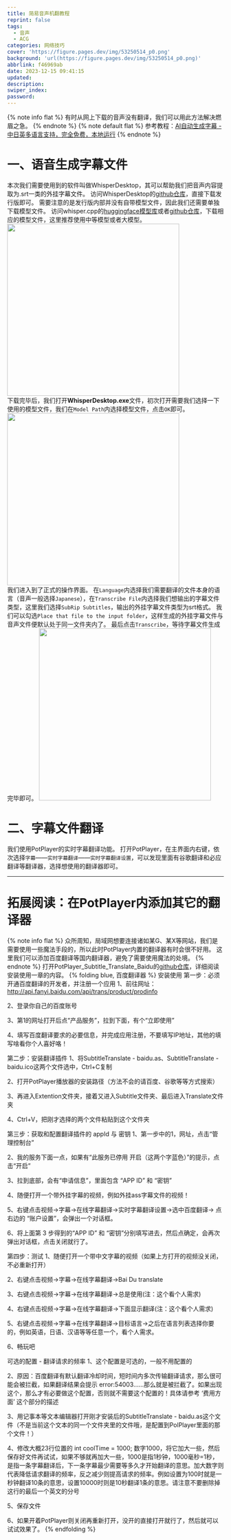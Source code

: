 ```yaml
---
title: 简易音声机翻教程
reprint: false
tags:
  - 音声
  - ACG
categories: 网络技巧
cover: 'https://figure.pages.dev/img/53250514_p0.png'
background: 'url(https://figure.pages.dev/img/53250514_p0.png)'
abbrlink: f46969ab
date: 2023-12-15 09:41:15
updated:
description:
swiper_index:
password:
---
```

{% note info flat %}
有时从网上下载的音声没有翻译，我们可以用此方法解决燃眉之急。
{% endnote %}
{% note default flat %}
参考教程：[AI自动生成字幕 - 中日英多语言支持，完全免费，本地运行](https://www.bilibili.com/video/BV15c411j789/)
{% endnote %}

# 一、语音生成字幕文件
本次我们需要使用到的软件叫做WhisperDesktop，其可以帮助我们把音声内容提取为.srt一类的外挂字幕文件。
访问WhisperDesktop的[github仓库](https://github.com/Const-me/Whisper)，直接下载发行版即可。
需要注意的是发行版内部并没有自带模型文件，因此我们还需要单独下载模型文件。
访问whisper.cpp的[huggingface模型库](https://huggingface.co/ggerganov/whisper.cpp/tree/main)或者[github仓库](https://github.com/ggerganov/whisper.cpp/tree/master/models)，下载相应的模型文件，这里推荐使用中等模型或者大模型。
<img src="https://figure.pages.dev/post/音声翻译/微信截图_20231215104651.png" width="400"><br>
下载完毕后，我们打开**WhisperDesktop.exe**文件，初次打开需要我们选择一下使用的模型文件，我们在`Model Path`内选择模型文件，点击`OK`即可。
<img src="https://figure.pages.dev/post/音声翻译/微信截图_20231215105025.png" width="400"><br>
我们进入到了正式的操作界面。
在`Language`内选择我们需要翻译的文件本身的语言（音声一般选择`Japanese`），在`Transcribe File`内选择我们想输出的字幕文件类型，这里我们选择`SubRip Subtitles`，输出的外挂字幕文件类型为srt格式。
我们可以勾选`Place that file to the input folder`，这样生成的外挂字幕文件与音声文件便默认处于同一文件夹内了。
最后点击`Transcribe`，等待字幕文件生成完毕即可。
<img src="https://figure.pages.dev/post/音声翻译/screenshot20231129.png" width="400"><br>

# 二、字幕文件翻译
我们使用PotPlayer的实时字幕翻译功能。
打开PotPlayer，在主界面内右键，依次选择`字幕`——`实时字幕翻译`——`实时字幕翻译设置`，可以发现里面有谷歌翻译和必应翻译等翻译器，选择想使用的翻译器即可。

---
# 拓展阅读：在PotPlayer内添加其它的翻译器
{% note info flat %}
众所周知，局域网想要连接诸如某G、某X等网站，我们是需要使用一些魔法手段的，所以此时PotPlayer内置的翻译器有时会很不好用。
这里我们可以添加百度翻译等国内翻译器，避免了需要使用魔法的处境。
{% endnote %}
打开PotPlayer_Subtitle_Translate_Baidu的[github仓库](https://github.com/fjqingyou/PotPlayer_Subtitle_Translate_Baidu)，详细阅读安装使用一章的内容。
{% folding blue, 百度翻译器 %}
安装使用
第一步：必须开通百度翻译的开发者，并注册一个应用
1、前往网址：http://api.fanyi.baidu.com/api/trans/product/prodinfo

2、登录你自己的百度账号

3、第1的网址打开后点“产品服务”，拉到下面，有个“立即使用”

4、填写百度翻译要求的必要信息，并完成应用注册，不要填写IP地址，其他的填写啥看你个人喜好咯！

第二步：安装翻译插件
1、将SubtitleTranslate - baidu.as、SubtitleTranslate - baidu.ico这两个文件选中，Ctrl+C复制

2、打开PotPlayer播放器的安装路径（方法不会的请百度、谷歌等等方式搜索）

3、再进入Extention文件夹，接着又进入Subtitle文件夹、最后进入Translate文件夹

4、Ctrl+V，把刚才选择的两个文件粘贴到这个文件夹

第三步：获取和配置翻译插件的 appId 与 密钥
1、第一步中的1，网址，点击“管理控制台”

2、我的服务下面一点，如果有“此服务已停用 开启（这两个字蓝色）”的提示，点击“开启”

3、拉到底部，会有“申请信息”，里面包含 “APP ID” 和 “密钥”

4、随便打开一个带外挂字幕的视频，例如外挂ass字幕文件的视频！

5、右键点击视频->字幕->在线字幕翻译->实时字幕翻译设置->选中百度翻译-> 点右边的 “账户设置”，会弹出一个对话框。

6、将上面第 3 步得到的“APP ID” 和 “密钥”分别填写进去，然后点确定，会再次弹出对话框，点击关闭就行了。

第四步：测试
1、随便打开一个带中文字幕的视频（如果上方打开的视频没关闭，不必重新打开）

2、右键点击视频->字幕->在线字幕翻译->Bai Du translate

3、右键点击视频->字幕->在线字幕翻译->总是使用(注：这个看个人需求)

4、右键点击视频->字幕->在线字幕翻译->下面显示翻译(注：这个看个人需求)

5、右键点击视频->字幕->在线字幕翻译->目标语言->之后在语言列表选择你要的，例如英语，日语、汉语等等任意一个，看个人需求。

6、畅玩吧

可选的配置 - 翻译请求的频率
1、这个配置是可选的，一般不用配置的

2、原因：百度翻译有默认翻译冷却时间，短时间内多次传输翻译请求，那么很可能会被拦截，如果翻译结果会提示 error:54003……那么就是被拦截了。如果出现这个，那么才有必要做这个配置，否则就不需要这个配置的！具体请参考 ‘费用方面’ 这个部分的描述

3、用记事本等文本编辑器打开刚才安装后的SubtitleTranslate - baidu.as这个文件（不是当前这个文本的同一个文件夹里的文件哦，是配置到PolPlayer里面的那个文件！）

4、修改大概23行位置的 int coolTime = 1000; 数字1000，将它加大一些，然后保存好文件再试试，如果不够就再加大一些，1000是指1秒钟，1000毫秒=1秒，是指一条字幕翻译后，下一条字幕最少需要等多久才开始翻译的意思。加大数字则代表降低请求翻译的频率，反之减少则提高请求的频率。例如设置为100时就是一秒钟翻译10条的意思，设置10000时则是10秒翻译1条的意思。请注意不要删除掉这行的最后一个英文的分号

5、保存文件

6、如果开着PotPlayer则关闭再重新打开，没开的直接打开就行了，然后就可以试试效果了。
{% endfolding %}

